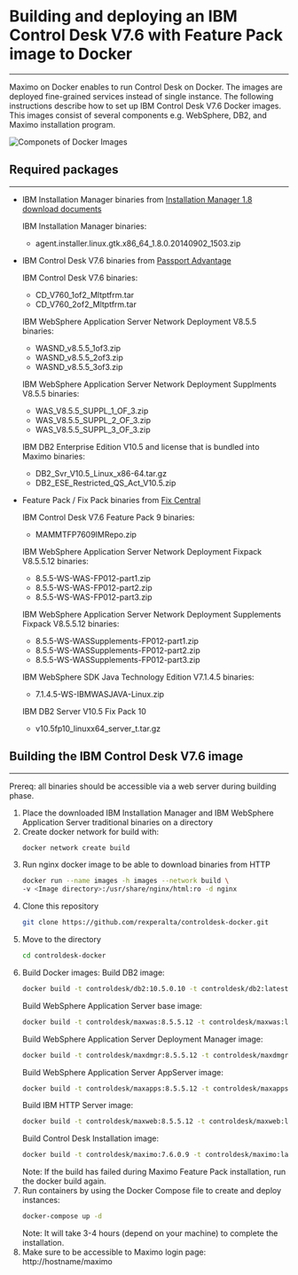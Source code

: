 # Building and deploying an IBM Control Desk V7.6 with Feature Pack image to Docker
------------------------------------------------------------------------------------

Maximo on Docker enables to run Control Desk on Docker. The images are deployed fine-grained services instead of single instance. The following instructions describe how to set up IBM Control Desk V7.6 Docker images. This images consist of several components e.g. WebSphere, DB2, and Maximo installation program.

![Componets of Docker Images](https://raw.githubusercontent.com/rexperalta/controldesk-docker/wasv8-db2v105/maximo-docker.png)

## Required packages
--------------------

* IBM Installation Manager binaries from [Installation Manager 1.8 download documents](http://www-01.ibm.com/support/docview.wss?uid=swg24037640)

  IBM Installation Manager binaries:
  * agent.installer.linux.gtk.x86_64_1.8.0.20140902_1503.zip

* IBM Control Desk V7.6 binaries from [Passport Advantage](http://www-01.ibm.com/software/passportadvantage/pao_customer.html)

  IBM Control Desk V7.6 binaries:
  * CD_V760_1of2_Mltptfrm.tar
  * CD_V760_2of2_Mltptfrm.tar

  IBM WebSphere Application Server Network Deployment V8.5.5 binaries:
  * WASND_v8.5.5_1of3.zip
  * WASND_v8.5.5_2of3.zip
  * WASND_v8.5.5_3of3.zip

  IBM WebSphere Application Server Network Deployment Supplments V8.5.5 binaries:
  * WAS_V8.5.5_SUPPL_1_OF_3.zip
  * WAS_V8.5.5_SUPPL_2_OF_3.zip
  * WAS_V8.5.5_SUPPL_3_OF_3.zip

  IBM DB2 Enterprise Edition V10.5 and license that is bundled into Maximo binaries:
  * DB2_Svr_V10.5_Linux_x86-64.tar.gz
  * DB2_ESE_Restricted_QS_Act_V10.5.zip

* Feature Pack / Fix Pack binaries from [Fix Central](http://www-933.ibm.com/support/fixcentral/)

  IBM Control Desk V7.6 Feature Pack 9 binaries:
  * MAMMTFP7609IMRepo.zip

  IBM WebSphere Application Server Network Deployment Fixpack V8.5.5.12 binaries:
  * 8.5.5-WS-WAS-FP012-part1.zip
  * 8.5.5-WS-WAS-FP012-part2.zip
  * 8.5.5-WS-WAS-FP012-part3.zip

  IBM WebSphere Application Server Network Deployment Supplements Fixpack V8.5.5.12 binaries:
  * 8.5.5-WS-WASSupplements-FP012-part1.zip
  * 8.5.5-WS-WASSupplements-FP012-part2.zip
  * 8.5.5-WS-WASSupplements-FP012-part3.zip

  IBM WebSphere SDK Java Technology Edition V7.1.4.5 binaries:
  * 7.1.4.5-WS-IBMWASJAVA-Linux.zip

  IBM DB2 Server V10.5 Fix Pack 10
  * v10.5fp10_linuxx64_server_t.tar.gz

## Building the IBM Control Desk V7.6 image
------------------------------------------------------

Prereq: all binaries should be accessible via a web server during building phase.

1. Place the downloaded IBM Installation Manager and IBM WebSphere Application Server traditional binaries on a directory
2. Create docker network for build with:
    ```bash
    docker network create build
    ```
3. Run nginx docker image to be able to download binaries from HTTP
    ```bash
    docker run --name images -h images --network build \
    -v <Image directory>:/usr/share/nginx/html:ro -d nginx
    ```
4. Clone this repository
    ```bash
    git clone https://github.com/rexperalta/controldesk-docker.git
    ```
5. Move to the directory
    ```bash
    cd controldesk-docker
    ```
6. Build Docker images:
    Build DB2 image:
    ```bash
    docker build -t controldesk/db2:10.5.0.10 -t controldesk/db2:latest --network build maxdb
    ```
    Build WebSphere Application Server base image:
    ```bash
    docker build -t controldesk/maxwas:8.5.5.12 -t controldesk/maxwas:latest --network build maxwas
    ```
    Build WebSphere Application Server Deployment Manager image:
    ```bash
    docker build -t controldesk/maxdmgr:8.5.5.12 -t controldesk/maxdmgr:latest maxdmgr
    ```
    Build WebSphere Application Server AppServer image:
    ```bash
    docker build -t controldesk/maxapps:8.5.5.12 -t controldesk/maxapps:latest maxapps
    ```
    Build IBM HTTP Server image:
    ```bash
    docker build -t controldesk/maxweb:8.5.5.12 -t controldesk/maxweb:latest --network build maxweb
    ```
    Build Control Desk Installation image:
    ```bash
    docker build -t controldesk/maximo:7.6.0.9 -t controldesk/maximo:latest --network build maximo
    ```
    Note: If the build has failed during Maximo Feature Pack installation, run the docker build again.
7. Run containers by using the Docker Compose file to create and deploy instances:
    ```bash
    docker-compose up -d
    ```
    Note: It will take 3-4 hours (depend on your machine) to complete the installation.
8. Make sure to be accessible to Maximo login page: http://hostname/maximo
